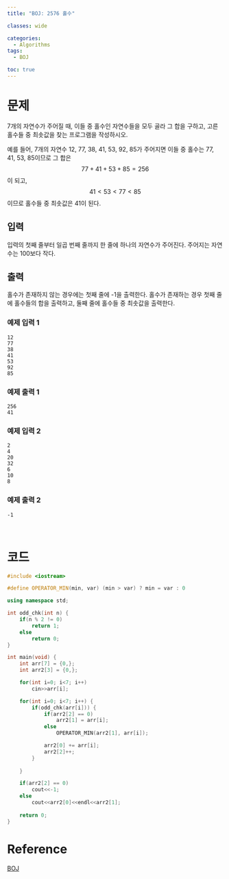 ```yaml
---
title: "BOJ: 2576 홀수"

classes: wide

categories:
  - Algorithms
tags:
  - BOJ

toc: true
---
```


# 문제

7개의 자연수가 주어질 때, 이들 중 홀수인 자연수들을 모두 골라 그 합을 구하고, 고른 홀수들 중 최솟값을 찾는 프로그램을 작성하시오.

예를 들어, 7개의 자연수 12, 77, 38, 41, 53, 92, 85가 주어지면 이들 중 홀수는 77, 41, 53, 85이므로 그 합은 $$77+41+53+85=256$$이 되고, $$41 < 53 < 77 < 85$$이므로 홀수들 중 최솟값은 41이 된다.

## 입력

입력의 첫째 줄부터 일곱 번째 줄까지 한 줄에 하나의 자연수가 주어진다. 주어지는 자연수는 100보다 작다.

## 출력

홀수가 존재하지 않는 경우에는 첫째 줄에 -1을 출력한다. 홀수가 존재하는 경우 첫째 줄에 홀수들의 합을 출력하고, 둘째 줄에 홀수들 중 최솟값을 출력한다.

### 예제 입력 1

```shell
12
77
38
41
53
92
85
```

### 예제 출력 1

```shell
256
41
```

### 예제 입력 2

```shell
2
4
20
32
6
10
8
```

### 예제 출력 2

```shell
-1
```

<br/>

# 코드

```cpp
#include <iostream>

#define OPERATOR_MIN(min, var) (min > var) ? min = var : 0 

using namespace std;

int odd_chk(int n) {
    if(n % 2 != 0)
        return 1;
    else
        return 0;
}

int main(void) {
    int arr[7] = {0,};
    int arr2[3] = {0,};

    for(int i=0; i<7; i++)
        cin>>arr[i];

    for(int i=0; i<7; i++) {
        if(odd_chk(arr[i])) {
            if(arr2[2] == 0)
                arr2[1] = arr[i];
            else
                OPERATOR_MIN(arr2[1], arr[i]);

            arr2[0] += arr[i];
            arr2[2]++;
        }
            
    }

    if(arr2[2] == 0)
        cout<<-1;
    else
        cout<<arr2[0]<<endl<<arr2[1];
        
    return 0;
}
```

# Reference

[BOJ](https://www.acmicpc.net/problem/2576)
